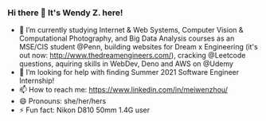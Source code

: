### Hi there 👋 It's Wendy Z. here! 

<!--
**wendybalaja/wendybalaja** is a ✨ _special_ ✨ repository because its `README.md` (this file) appears on your GitHub profile.

Here are some ideas to get you started:

- 🔭 I’m currently working on ...
- 🌱 I’m currently learning ...
- 👯 I’m looking to collaborate on ...
- 🤔 I’m looking for help with ...
- 💬 Ask me about ...
- 📫 How to reach me: ...
- 😄 Pronouns: ...
- ⚡ Fun fact: ...
-->

- 🔭 I’m currently studying Internet & Web Systems, Computer Vision & Computational Photography, and Big Data Analysis courses as an MSE/CIS student @Penn, building websites for Dream x Engineering (it's out now: http://www.thedreamengineers.com/), cracking @Leetcode questions, aquiring skills in WebDev, Deno and AWS on @Udemy 
- 🤔 I’m looking for help with finding Summer 2021 Software Engineer Internship! 
- 📫 How to reach me: https://www.linkedin.com/in/meiwenzhou/ 
- 😄 Pronouns: she/her/hers
- ⚡ Fun fact: Nikon D810 50mm 1.4G user
